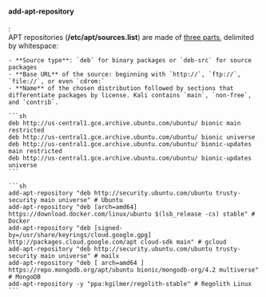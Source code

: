 #### add-apt-repository
:   
    APT repositories (**/etc/apt/sources.list**) are made of [three parts](https://kali.training/topic/introduction-to-apt), delimited by whitespace:

    - **Source type**: `deb` for binary packages or `deb-src` for source packages
    - **Base URL** of the source: beginning with `http://`, `ftp://`, `file://`, or even `cdrom:`
    - **Name** of the chosen distribution followed by sections that differentiate packages by license. Kali contains `main`, `non-free`, and `contrib`.

    ```sh
    deb http://us-central1.gce.archive.ubuntu.com/ubuntu/ bionic main restricted
    deb http://us-central1.gce.archive.ubuntu.com/ubuntu/ bionic universe
    deb http://us-central1.gce.archive.ubuntu.com/ubuntu/ bionic-updates main restricted
    deb http://us-central1.gce.archive.ubuntu.com/ubuntu/ bionic-updates universe
    ```

    ```sh
    add-apt-repository "deb http://security.ubuntu.com/ubuntu trusty-security main universe" # Ubuntu
    add-apt-repository "deb [arch=amd64] https://download.docker.com/linux/ubuntu $(lsb_release -cs) stable" # Docker
    add-apt-repository "deb [signed-by=/usr/share/keyrings/cloud.google.gpg] http://packages.cloud.google.com/apt cloud-sdk main" # gcloud
    add-apt-repository "deb http://security.ubuntu.com/ubuntu trusty-security main universe" # mailx
    add-apt-repository "deb [ arch=amd64 ] https://repo.mongodb.org/apt/ubuntu bionic/mongodb-org/4.2 multiverse" # MongoDB
    add-apt-repository -y "ppa:kgilmer/regolith-stable" # Regolith Linux
    ```
